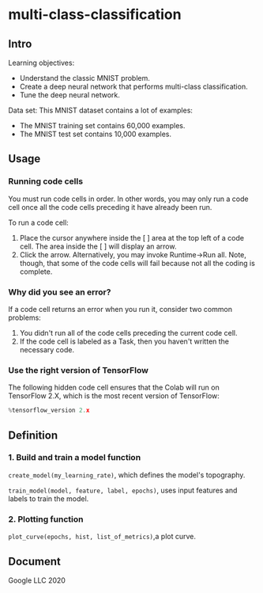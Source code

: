 # multi-class-classification

## Intro

Learning objectives:
  * Understand the classic MNIST problem.
  * Create a deep neural network that performs multi-class classification.
  * Tune the deep neural network.

Data set:
This MNIST dataset contains a lot of examples:

  * The MNIST training set contains 60,000 examples.
  * The MNIST test set contains 10,000 examples.

## Usage

### Running code cells
You must run code cells in order. In other words, you may only run a code cell once all the code cells preceding it have already been run.

To run a code cell:

1. Place the cursor anywhere inside the [ ] area at the top left of a code cell. The area inside the [ ] will display an arrow.
2. Click the arrow.
Alternatively, you may invoke Runtime->Run all. Note, though, that some of the code cells will fail because not all the coding is complete.

### Why did you see an error?
If a code cell returns an error when you run it, consider two common problems:

1. You didn't run all of the code cells preceding the current code cell.
2. If the code cell is labeled as a Task, then you haven't written the necessary code.

### Use the right version of TensorFlow
The following hidden code cell ensures that the Colab will run on TensorFlow 2.X, which is the most recent version of TensorFlow:
```python 
%tensorflow_version 2.x
```
## Definition

### 1. Build and train a model function
```create_model(my_learning_rate)```, which defines the model's topography.

```train_model(model, feature, label, epochs)```, uses input features and labels to train the model.

### 2. Plotting function

```plot_curve(epochs, hist, list_of_metrics)```,a plot curve.

## Document

Google LLC 2020


